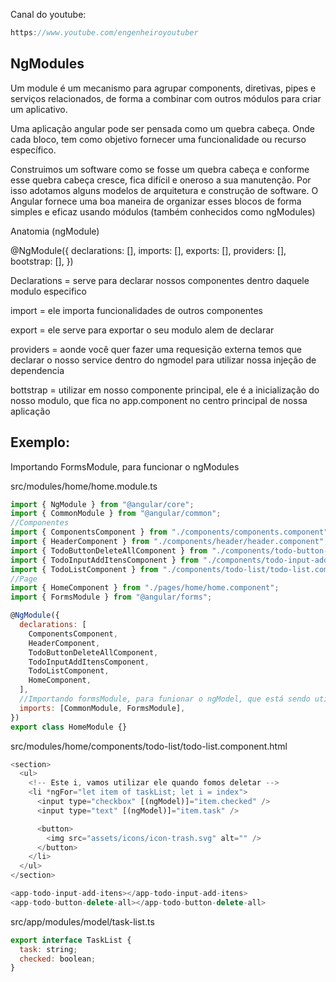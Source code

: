 Canal do youtube:

```js
https://www.youtube.com/engenheiroyoutuber
```

## NgModules

Um module é um mecanismo para agrupar components, diretivas, pipes e serviços
relacionados, de forma a combinar com outros módulos para criar um aplicativo.

Uma aplicação angular pode ser pensada como um quebra cabeça. Onde cada bloco,
tem como objetivo fornecer uma funcionalidade ou recurso específico.

Construimos um software como se fosse um quebra cabeça e conforme esse quebra
cabeça cresce, fica difícil e oneroso a sua manutenção. Por isso adotamos alguns
modelos de arquitetura e construção de software. O Angular fornece uma boa
maneira de organizar esses blocos de forma simples e eficaz usando módulos
(também conhecidos como ngModules)

Anatomia (ngModule)

@NgModule({ declarations: [], imports: [], exports: [], providers: [],
bootstrap: [], })

Declarations = serve para declarar nossos componentes dentro daquele modulo
especifico

import = ele importa funcionalidades de outros componentes

export = ele serve para exportar o seu modulo alem de declarar

providers = aonde você quer fazer uma requesição externa temos que declarar o
nosso service dentro do ngmodel para utilizar nossa injeção de dependencia

bottstrap = utilizar em nosso componente principal, ele é a inicialização do
nosso modulo, que fica no app.component no centro principal de nossa aplicação

## Exemplo:

Importando FormsModule, para funcionar o ngModules

src/modules/home/home.module.ts

```js
import { NgModule } from "@angular/core";
import { CommonModule } from "@angular/common";
//Componentes
import { ComponentsComponent } from "./components/components.component";
import { HeaderComponent } from "./components/header/header.component";
import { TodoButtonDeleteAllComponent } from "./components/todo-button-delete-all/todo-button-delete-all.component";
import { TodoInputAddItensComponent } from "./components/todo-input-add-itens/todo-input-add-itens.component";
import { TodoListComponent } from "./components/todo-list/todo-list.component";
//Page
import { HomeComponent } from "./pages/home/home.component";
import { FormsModule } from "@angular/forms";

@NgModule({
  declarations: [
    ComponentsComponent,
    HeaderComponent,
    TodoButtonDeleteAllComponent,
    TodoInputAddItensComponent,
    TodoListComponent,
    HomeComponent,
  ],
  //Importando formsModule, para funionar o ngModel, que está sendo utilizado no html
  imports: [CommonModule, FormsModule],
})
export class HomeModule {}
```

src/modules/home/components/todo-list/todo-list.component.html

```js
<section>
  <ul>
    <!-- Este i, vamos utilizar ele quando fomos deletar -->
    <li *ngFor="let item of taskList; let i = index">
      <input type="checkbox" [(ngModel)]="item.checked" />
      <input type="text" [(ngModel)]="item.task" />

      <button>
        <img src="assets/icons/icon-trash.svg" alt="" />
      </button>
    </li>
  </ul>
</section>

<app-todo-input-add-itens></app-todo-input-add-itens>
<app-todo-button-delete-all></app-todo-button-delete-all>
```

src/app/modules/model/task-list.ts

```js
export interface TaskList {
  task: string;
  checked: boolean;
}
```
